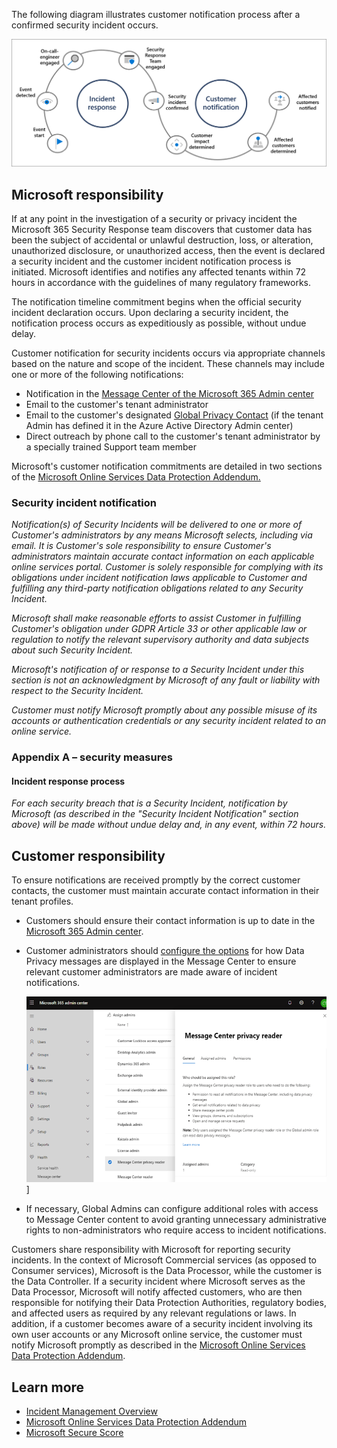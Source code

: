 The following diagram illustrates customer notification process after a confirmed security incident occurs.

   ![A visual flow incident response to customer notification 1) Event Start 2) Event Detected 3) OCE Engaged 4) Security Response Team Engaged 5) Security Incident Confirmed 6) Customer Impact Determined 7) Affected Customers Determined 8) Affected Customers Notified](../media/visual-flow-incident-response.png)

## Microsoft responsibility

If at any point in the investigation of a security or privacy incident the Microsoft 365 Security Response team discovers that customer data has been the subject of accidental or unlawful destruction, loss, or alteration, unauthorized disclosure, or unauthorized access, then the event is declared a security incident and the customer incident notification process is initiated. Microsoft identifies and notifies any affected tenants within 72 hours in accordance with the guidelines of many regulatory frameworks.

The notification timeline commitment begins when the official security incident declaration occurs. Upon declaring a security incident, the notification process occurs as expeditiously as possible, without undue delay.

Customer notification for security incidents occurs via appropriate channels based on the nature and scope of the incident. These channels may include one or more of the following notifications:

- Notification in the [Message Center of the Microsoft 365 Admin center](/microsoft-365/admin/manage/message-center?azure-portal=true)
- Email to the customer's tenant administrator
- Email to the customer's designated [Global Privacy Contact](/azure/active-directory/fundamentals/active-directory-properties-area?azure-portal=true) (if the tenant Admin has defined it in the Azure Active Directory Admin center)
- Direct outreach by phone call to the customer's tenant administrator by a specially trained Support team member

Microsoft's customer notification commitments are detailed in two sections of the [Microsoft Online Services Data Protection Addendum.](https://www.microsoft.com/licensing/product-licensing/products?azure-portal=true)

### Security incident notification

*Notification(s) of Security Incidents will be delivered to one or more of Customer's administrators by any means Microsoft selects, including via email. It is Customer's sole responsibility to ensure Customer's administrators maintain accurate contact information on each applicable online services portal. Customer is solely responsible for complying with its obligations under incident notification laws applicable to Customer and fulfilling any third-party notification obligations related to any Security Incident.*

*Microsoft shall make reasonable efforts to assist Customer in fulfilling Customer's obligation under GDPR Article 33 or other applicable law or regulation to notify the relevant supervisory authority and data subjects about such Security Incident.*

*Microsoft's notification of or response to a Security Incident under this section is not an acknowledgment by Microsoft of any fault or liability with respect to the Security Incident.*

*Customer must notify Microsoft promptly about any possible misuse of its accounts or authentication credentials or any security incident related to an online service.*

### Appendix A – security measures

#### Incident response process

*For each security breach that is a Security Incident, notification by Microsoft (as described in the "Security Incident Notification" section above) will be made without undue delay and, in any event, within 72 hours.*

## Customer responsibility

To ensure notifications are received promptly by the correct customer contacts, the customer must maintain accurate contact information in their tenant profiles.

- Customers should ensure their contact information is up to date in the [Microsoft 365 Admin center](/microsoft-365/admin/admin-overview/about-the-admin-center?azure-portal=true).
- Customer administrators should [configure the options](/microsoft-365/admin/manage/message-center?azure-portal=true) for how Data Privacy messages are displayed in the Message Center to ensure relevant customer administrators are made aware of incident notifications.

   ![Screenshot of Microsoft 365 admin center](../media/microsoft365-admin-center.png)]

- If necessary, Global Admins can configure additional roles with access to Message Center content to avoid granting unnecessary administrative rights to non-administrators who require access to incident notifications.

Customers share responsibility with Microsoft for reporting security incidents. In the context of Microsoft Commercial services (as opposed to Consumer services), Microsoft is the Data Processor, while the customer is the Data Controller. If a security incident where Microsoft serves as the Data Processor, Microsoft will notify affected customers, who are then responsible for notifying their Data Protection Authorities, regulatory bodies, and affected users as required by any relevant regulations or laws. In addition, if a customer becomes aware of a security incident involving its own user accounts or any Microsoft online service, the customer must notify Microsoft promptly as described in the [Microsoft Online Services Data Protection Addendum](https://www.microsoft.com/licensing/product-licensing/products?azure-portal=true).

## Learn more

- [Incident Management Overview](/compliance/assurance/assurance-incident-management?azure-portal=true)
- [Microsoft Online Services Data Protection Addendum](https://www.microsoft.com/licensing/product-licensing/products?azure-portal=true)
- [Microsoft Secure Score](/microsoft-365/security/mtp/microsoft-secure-score?azure-portal=true)

